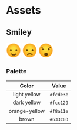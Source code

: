 # Assets

## Smiley

<div float="left">
    <img src="./smiley.png" alt="drawing" height="40"/>
    <img src="./smiley_expl.png" alt="drawing" height="40"/>
    <img src="./smiley_hover2.png" alt="drawing" height="40"/>
</div>


### Palette
| Color | Value |
|:---:|:---:|
| light yellow | `#fcde3e` |
| dark yellow | `#fcc129` |
| orange-yellow | `#f8a11e` |
| brown | `#633c03` |
